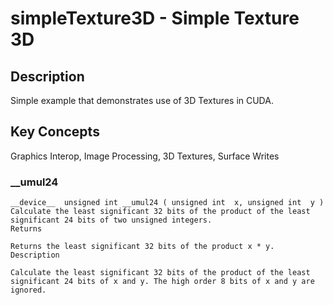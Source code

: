 # simpleTexture3D - Simple Texture 3D

## Description

Simple example that demonstrates use of 3D Textures in CUDA.

## Key Concepts

Graphics Interop, Image Processing, 3D Textures, Surface Writes

### __umul24
    __device__ ​ unsigned int __umul24 ( unsigned int  x, unsigned int  y )
    Calculate the least significant 32 bits of the product of the least significant 24 bits of two unsigned integers.
    Returns

    Returns the least significant 32 bits of the product x * y.
    Description

    Calculate the least significant 32 bits of the product of the least significant 24 bits of x and y. The high order 8 bits of x and y are ignored. 